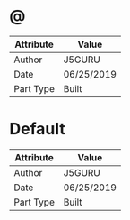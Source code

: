 # @
| Attribute | Value |
| ---  | ---     |
| Author | J5GURU |
| Date | 06/25/2019 |
| Part Type | Built |
# Default
| Attribute | Value |
| ---  | ---     |
| Author | J5GURU |
| Date | 06/25/2019 |
| Part Type | Built |
